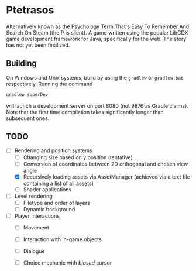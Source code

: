 # Ptetrasos
Alternatively known as the Psychology Term That's Easy To Remember And Search On Steam (the P is silent). A game written using the popular LibGDX game development framework for Java, specifically for the web. The story has not yet been finalized.

## Building
On Windows and Unix systems, build by using the `gradlew` or `gradlew.bat` respectively. Running the command
```bash
gradlew superDev
```
will launch a development server on port 8080 (not 9876 as Gradle claims). Note that the first time compilation takes significantly longer than subsequent ones.

## TODO
- [ ] Rendering and position systems
  - [ ] Changing size based on y position (tentative)
  - [ ] Conversion of coordinates between 2D orthogonal and chosen view angle
  - [x] Recursively loading assets via AssetManager (achieved via a text file containing a list of all assets)
  - [ ] Shader applications
- [ ] Level rendering
  - [ ] Filetype and order of layers
  - [ ] Dynamic background
- [ ] Player interactions
  - [ ] Movement
  - [ ] Interaction with in-game objects
  - [ ] Dialogue
  - [ ] Choice mechanic with *biased* cursor

